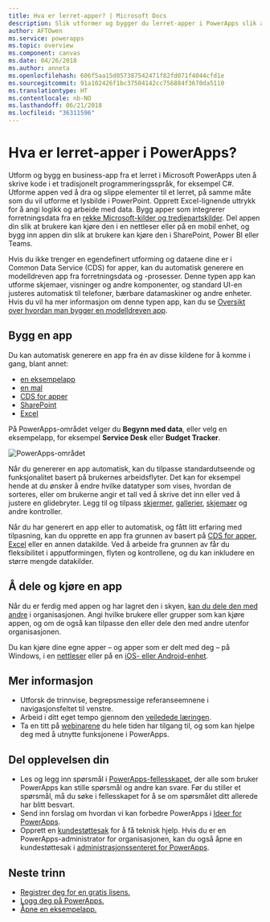 ```yaml
---
title: Hva er lerret-apper? | Microsoft Docs
description: Slik utformer og bygger du lerret-apper i PowerApps slik at brukere kan administrere LOB-data i en nettleser eller på de mobile enhetene
author: AFTOwen
ms.service: powerapps
ms.topic: overview
ms.component: canvas
ms.date: 04/26/2018
ms.author: anneta
ms.openlocfilehash: 606f5aa15d057387542471f82fd071f4044cfd1e
ms.sourcegitcommit: 91a102426f1bc37504142cc756884f3670da5110
ms.translationtype: HT
ms.contentlocale: nb-NO
ms.lasthandoff: 06/21/2018
ms.locfileid: "36311596"
---
```

# <a name="what-are-canvas-apps-in-powerapps"></a>Hva er lerret-apper i PowerApps?
Utform og bygg en business-app fra et lerret i Microsoft PowerApps uten å skrive kode i et tradisjonelt programmeringsspråk, for eksempel C#. Utforme appen ved å dra og slippe elementer til et lerret, på samme måte som du vil utforme et lysbilde i PowerPoint. Opprett Excel-lignende uttrykk for å angi logikk og arbeide med data. Bygg apper som integrerer forretningsdata fra en [rekke Microsoft-kilder og tredjepartskilder](connections-list.md). Del appen din slik at brukere kan kjøre den i en nettleser eller på en mobil enhet, og bygg inn appen din slik at brukere kan kjøre den i SharePoint, Power BI eller Teams.

Hvis du ikke trenger en egendefinert utforming og dataene dine er i Common Data Service (CDS) for apper, kan du automatisk generere en modelldreven app fra forretningsdata og -prosesser. Denne typen app kan utforme skjemaer, visninger og andre komponenter, og standard UI-en justeres automatisk til telefoner, bærbare datamaskiner og andre enheter. Hvis du vil ha mer informasjon om denne typen app, kan du se [Oversikt over hvordan man bygger en modelldreven app](../model-driven-apps/model-driven-app-overview.md).

## <a name="build-an-app"></a>Bygg en app
Du kan automatisk generere en app fra én av disse kildene for å komme i gang, blant annet:
- [en eksempelapp](open-and-run-a-sample-app.md)
- [en mal](get-started-test-drive.md)
- [CDS for apper](data-platform-create-app.md)
- [SharePoint](app-from-sharepoint.md)
- [Excel](get-started-create-from-data.md)

På PowerApps-området velger du **Begynn med data**, eller velg en eksempelapp, for eksempel **Service Desk** eller **Budget Tracker**.

![PowerApps-området](./media/getting-started/sample-apps.png)

Når du genererer en app automatisk, kan du tilpasse standardutseende og funksjonalitet basert på brukernes arbeidsflyter. Det kan for eksempel hende at du ønsker å endre hvilke datatyper som vises, hvordan de sorteres, eller om brukerne angir et tall ved å skrive det inn eller ved å justere en glidebryter. Legg til og tilpass [skjermer](add-screen-context-variables.md), [gallerier](customize-layout-sharepoint.md), [skjemaer](customize-forms-sharepoint.md) og andre kontroller.

Når du har generert en app eller to automatisk, og fått litt erfaring med tilpasning, kan du opprette en app fra grunnen av basert på [CDS for apper](data-platform-create-app-scratch.md), [Excel](get-started-create-from-blank.md) eller en annen datakilde. Ved å arbeide fra grunnen av får du fleksibilitet i apputformingen, flyten og kontrollene, og du kan inkludere en større mengde datakilder.

## <a name="share-and-run-an-app"></a>Å dele og kjøre en app
Når du er ferdig med appen og har lagret den i skyen, [kan du dele den med andre](share-app.md) i organisasjonen. Angi hvilke brukere eller grupper som kan kjøre appen, og om de også kan tilpasse den eller dele den med andre utenfor organisasjonen.

Du kan kjøre dine egne apper – og apper som er delt med deg – på Windows, i en [nettleser](../../user/run-app-browser.md) eller på en [iOS- eller Android-enhet](../../user/run-app-client.md).

## <a name="learn-more"></a>Mer informasjon
* Utforsk de trinnvise, begrepsmessige referanseemnene i navigasjonsfeltet til venstre.
* Arbeid i ditt eget tempo gjennom den [veiledede læringen](https://docs.microsoft.com/powerapps/guided-learning/).
* Ta en titt på [webinarene](webinars-listing.md) du hele tiden har tilgang til, og som kan hjelpe deg med å utnytte funksjonene i PowerApps.

## <a name="share-your-experience"></a>Del opplevelsen din
* Les og legg inn spørsmål i [PowerApps-fellesskapet](https://aka.ms/powerapps-community), der alle som bruker PowerApps kan stille spørsmål og andre kan svare. Før du stiller et spørsmål, må du søke i fellesskapet for å se om spørsmålet ditt allerede har blitt besvart.
* Send inn forslag om hvordan vi kan forbedre PowerApps i [Ideer for PowerApps](https://powerusers.microsoft.com/t5/PowerApps-Ideas/idb-p/PowerAppsIdeas).
* Opprett en [kundestøttesak](https://powerapps.microsoft.com/support/pro/) for å få teknisk hjelp. Hvis du er en PowerApps-administrator for organisasjonen, kan du også åpne en kundestøttesak i [administrasjonssenteret for PowerApps](https://portal.office.com/Support/Support.aspx).

## <a name="next-steps"></a>Neste trinn
- [Registrer deg for en gratis lisens.](../signup-for-powerapps.md)
- [Logg deg på PowerApps.](https://web.powerapps.com)
- [Åpne en eksempelapp.](open-and-run-a-sample-app.md)